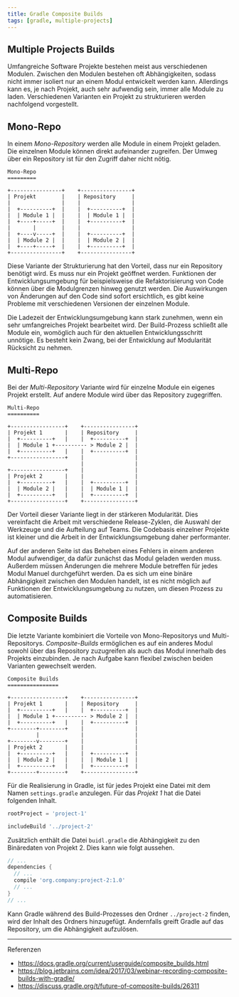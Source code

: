 ```yaml
---
title: Gradle Composite Builds
tags: [gradle, multiple-projects]
---
```


## Multiple Projects Builds

Umfangreiche Software Projekte bestehen meist aus verschiedenen Modulen. Zwischen den Modulen bestehen oft Abhängigkeiten, sodass nicht immer isoliert nur an einem Modul entwickelt werden kann. Allerdings kann es, je nach Projekt, auch sehr aufwendig sein, immer alle Module zu laden. Verschiedenen Varianten ein Projekt zu strukturieren werden nachfolgend vorgestellt.

## Mono-Repo

In einem _Mono-Repository_ werden alle Module in einem Projekt geladen. Die einzelnen Module können direkt aufeinander zugreifen. Der Umweg über ein Repository ist für den Zugriff daher nicht nötig.

    Mono-Repo
    =========

    +----------------+    +----------------+
    | Projekt        |    | Repository     |
    |                |    |                |
    |  +----------+  |    |  +----------+  |
    |  | Module 1 |  |    |  | Module 1 |  |
    |  +----+-----+  |    |  +----------+  |
    |       |        |    |                |
    |  +----v-----+  |    |  +----------+  |
    |  | Module 2 |  |    |  | Module 2 |  |
    |  +----+-----+  |    |  +----------+  |
    +----------------+    +----------------+

Diese Variante der Strukturierung hat den Vorteil, dass nur ein Repository benötigt wird. Es muss nur ein Projekt geöffnet werden. Funktionen der Entwicklungsumgebung für beispielsweise die Refaktorisierung von Code können über die Modulgrenzen hinweg genutzt werden. Die Auswirkungen von Änderungen auf den Code sind sofort ersichtlich, es gibt keine Probleme mit verschiedenen Versionen der einzelnen Module.

Die Ladezeit der Entwicklungsumgebung kann stark zunehmen, wenn ein sehr umfangreiches Projekt bearbeitet wird. Der Build-Prozess schließt alle Module ein, womöglich auch für den aktuellen Entwicklungsschritt unnötige. Es besteht kein Zwang, bei der Entwicklung auf Modularität Rücksicht zu nehmen.

## Multi-Repo

Bei der _Multi-Repository_ Variante wird für einzelne Module ein eigenes Projekt erstellt. Auf andere Module wird über das Repository zugegriffen.

    Multi-Repo
    ==========

    +-----------------+    +----------------+
    | Projekt 1       |    | Repository     |
    |  +----------+   |    |  +----------+  |
    |  | Module 1 +---------- > Module 2 |  |
    |  +----------+   |    |  +----------+  |
    +-----------------+    |                |
                           |                |
    +-----------------+    |                |
    | Projekt 2       |    |                |
    |  +----------+   |    |  +----------+  |
    |  | Module 2 |   |    |  | Module 1 |  |
    |  +----------+   |    |  +----------+  |
    +-----------------+    +----------------+

Der Vorteil dieser Variante liegt in der stärkeren Modularität. Dies vereinfacht die Arbeit mit verschiedene Release-Zyklen, die Auswahl der Werkzeuge und die Aufteilung auf Teams. Die Codebasis einzelner Projekte ist kleiner und die Arbeit in der Entwicklungsumgebung daher performanter.

Auf der anderen Seite ist das Beheben eines Fehlers in einem anderen Modul aufwendiger, da dafür zunächst das Modul geladen werden muss. Außerdem müssen Änderungen die mehrere Module betreffen für jedes Modul Manuel durchgeführt werden. Da es sich um eine binäre Abhängigkeit zwischen den Modulen handelt, ist es nicht möglich auf Funktionen der Entwicklungsumgebung zu nutzen, um diesen Prozess zu automatisieren.

## Composite Builds

Die letzte Variante kombiniert die Vorteile von Mono-Repositorys und Multi-Repositorys. _Composite-Builds_ ermöglichen es auf ein anderes Modul sowohl über das Repository zuzugreifen als auch das Modul innerhalb des Projekts einzubinden. Je nach Aufgabe kann flexibel zwischen beiden Varianten gewechselt werden.

    Composite Builds
    ================

    +-----------------+    +----------------+
    | Projekt 1       |    | Repository     |
    |  +----------+   |    |  +----------+  |
    |  | Module 1 +---------- > Module 2 |  |
    |  +----------+   |    |  +----------+  |
    +--------+--------+    |                |
             |             |                |
    +--------v--------+    |                |
    | Projekt 2       |    |                |
    |  +----------+   |    |  +----------+  |
    |  | Module 2 |   |    |  | Module 1 |  |
    |  +----------+   |    |  +----------+  |
    +--------+--------+    +----------------+

Für die Realisierung in Gradle, ist für jedes Projekt eine Datei mit dem Namen `settings.gradle` anzulegen. Für das _Projekt 1_ hat die Datei folgenden Inhalt.

```groovy
rootProject = 'project-1'

includeBuild '../project-2'
```

Zusätzlich enthält die Datei `buidl.gradle` die Abhängigkeit zu den Binäredaten von Projekt 2. Dies kann wie folgt aussehen.

```groovy
// ...
dependencies {
  // ...
  compile 'org.company:project-2:1.0'
  // ...
}
// ...
```

Kann Gradle während des Build-Prozesses den Ordner `../project-2` finden, wird der Inhalt des Ordners hinzugefügt. Andernfalls greift Gradle auf das Repository, um die Abhängigkeit aufzulösen.

* * *

Referenzen

-   <https://docs.gradle.org/current/userguide/composite_builds.html>
-   <https://blog.jetbrains.com/idea/2017/03/webinar-recording-composite-builds-with-gradle/>
-   <https://discuss.gradle.org/t/future-of-composite-builds/26311>
